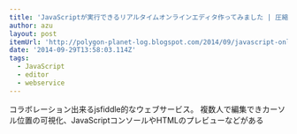 ```yaml
---
title: 'JavaScriptが実行できるリアルタイムオンラインエディタ作ってみました | 圧縮電子どうのこうの'
author: azu
layout: post
itemUrl: 'http://polygon-planet-log.blogspot.com/2014/09/javascript-online-synchronize-editor.html'
date: '2014-09-29T13:58:03.114Z'
tags:
  - JavaScript
  - editor
  - webservice
---
```

コラボレーション出来るjsfiddle的なウェブサービス。
複数人で編集できカーソル位置の可視化、JavaScriptコンソールやHTMLのプレビューなどがある
